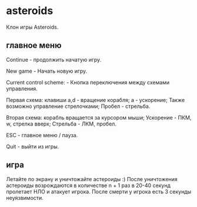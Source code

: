# asteroids

Клон игры Asteroids.

## главное меню
Continue - продолжить начатую игру.

New game - Начать новую игру.

Current control scheme: - Кнопка переключения между схемами управления.

Первая схема:
клавиши a,d - вращение корабля;
a - ускорение;
Также возможно управление стрелочками;
Пробел - стрельба. 

Вторая схема:
корабль вращается за курсором мыши;
Ускорение - ПКМ, w, стрелка вверх;
Стрельба - ЛКМ, пробел.

ESC - главное меню / пауза.

Quit - выйти из игры.

## игра
Летайте по экрану и уничтожайте астероиды :)
После уничтожения астероиды возрождаются в количестве n + 1
раз в 20-40 секунд пролетает НЛО и атакует игрока.
После смерти у игрока есть 3 секунды неуязвимости.
